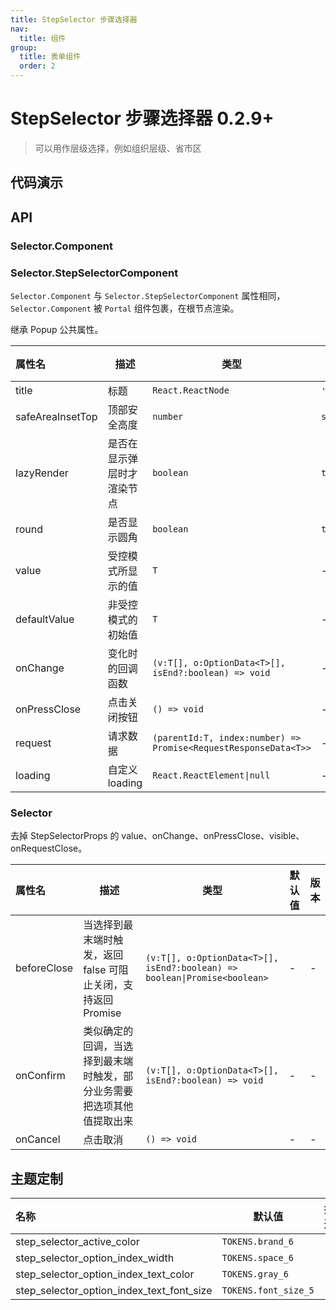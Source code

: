 ```yaml
---
title: StepSelector 步骤选择器
nav:
  title: 组件
group:
  title: 表单组件
  order: 2
---
```


# StepSelector 步骤选择器 <Badge>0.2.9+</Badge>

> 可以用作层级选择，例如组织层级、省市区

## 代码演示

<code src="./__fixtures__/basic.tsx"></code>

## API

### Selector.Component

### Selector.StepSelectorComponent

`Selector.Component` 与 `Selector.StepSelectorComponent` 属性相同，`Selector.Component` 被 `Portal` 组件包裹，在根节点渲染。

继承 Popup 公共属性。

| 属性名           | 描述                       | 类型                                                            | 默认值               | 版本 |
| :--------------- | -------------------------- | --------------------------------------------------------------- | -------------------- | ---- |
| title            | 标题                       | `React.ReactNode`                                               | `'请选择'`           | -    |
| safeAreaInsetTop | 顶部安全高度               | `number`                                                        | `safeAreaInsets.top` | -    |
| lazyRender       | 是否在显示弹层时才渲染节点 | `boolean`                                                       | `true`               | -    |
| round            | 是否显示圆角               | `boolean`                                                       | `true`               | -    |
| value            | 受控模式所显示的值         | `T`                                                             | -                    | -    |
| defaultValue     | 非受控模式的初始值         | `T`                                                             | -                    | -    |
| onChange         | 变化时的回调函数           | `(v:T[], o:OptionData<T>[], isEnd?:boolean) => void`            | -                    | -    |
| onPressClose     | 点击关闭按钮               | `() => void`                                                    | -                    | -    |
| request          | 请求数据                   | `(parentId:T, index:number) => Promise<RequestResponseData<T>>` | -                    | -    |
| loading          | 自定义 loading             | `React.ReactElement\|null`                                      | -                    | -    |

### Selector

去掉 StepSelectorProps 的 value、onChange、onPressClose、visible、onRequestClose。

| 属性名      | 描述                                                                   | 类型                                                                      | 默认值 | 版本 |
| :---------- | ---------------------------------------------------------------------- | ------------------------------------------------------------------------- | ------ | ---- |
| beforeClose | 当选择到最末端时触发，返回 false 可阻止关闭，支持返回 Promise          | `(v:T[], o:OptionData<T>[], isEnd?:boolean) => boolean\|Promise<boolean>` | -      | -    |
| onConfirm   | 类似确定的回调，当选择到最末端时触发，部分业务需要把选项其他值提取出来 | `(v:T[], o:OptionData<T>[], isEnd?:boolean) => void`                      | -      | -    |
| onCancel    | 点击取消                                                               | `() => void`                                                              | -      | -    |

## 主题定制

| 名称                                      | 默认值               | 描述 |
| :---------------------------------------- | -------------------- | ---- |
| step_selector_active_color                | `TOKENS.brand_6`     | -    |
| step_selector_option_index_width          | `TOKENS.space_6`     | -    |
| step_selector_option_index_text_color     | `TOKENS.gray_6`      | -    |
| step_selector_option_index_text_font_size | `TOKENS.font_size_5` | -    |

